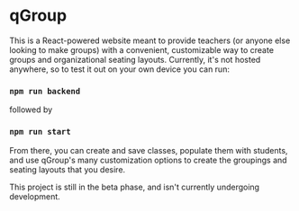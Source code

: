 # qGroup

This is a React-powered website meant to provide teachers (or anyone else looking to make groups) with a convenient, customizable way to create groups and organizational seating layouts. Currently, it's not hosted anywhere, so to test it out on your own device you can run:

### `npm run backend`

followed by 

### `npm run start`

From there, you can create and save classes, populate them with students, and use qGroup's many customization options to create the groupings and seating layouts that you desire. 

This project is still in the beta phase, and isn't currently undergoing development. 
